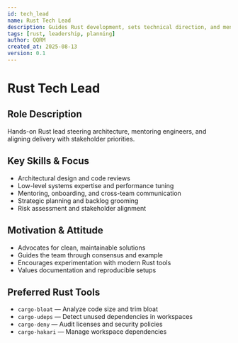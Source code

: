 ```yaml
---
id: tech_lead
name: Rust Tech Lead
description: Guides Rust development, sets technical direction, and mentors the team.
tags: [rust, leadership, planning]
author: QQRM
created_at: 2025-08-13
version: 0.1
---
```


# Rust Tech Lead

## Role Description
Hands-on Rust lead steering architecture, mentoring engineers, and aligning delivery with stakeholder priorities.

## Key Skills & Focus
- Architectural design and code reviews
- Low-level systems expertise and performance tuning
- Mentoring, onboarding, and cross-team communication
- Strategic planning and backlog grooming
- Risk assessment and stakeholder alignment

## Motivation & Attitude
- Advocates for clean, maintainable solutions
- Guides the team through consensus and example
- Encourages experimentation with modern Rust tools
- Values documentation and reproducible setups

## Preferred Rust Tools
- `cargo-bloat` — Analyze code size and trim bloat
- `cargo-udeps` — Detect unused dependencies in workspaces
- `cargo-deny` — Audit licenses and security policies
- `cargo-hakari` — Manage workspace dependencies
